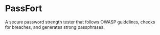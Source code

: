 # PassFort
A secure password strength tester that follows OWASP guidelines, checks for breaches, and generates strong passphrases.
